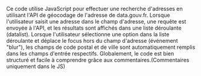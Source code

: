 Ce code utilise JavaScript pour effectuer une recherche d'adresses en utilisant l'API de géocodage de l'adresse de data.gouv.fr. Lorsque l'utilisateur saisit une adresse dans le champ d'adresse, une requête est envoyée à l'API, et les résultats sont affichés dans une liste déroulante (datalist). Lorsque l'utilisateur sélectionne une option dans la liste déroulante et déplace le focus hors du champ d'adresse (événement "blur"), les champs de code postal et de ville sont automatiquement remplis dans les champs d'entrée respectifs.
Globalement, le code est bien structuré et facile à comprendre grâce aux commentaires.(Commentaires uniquement dans le JS)